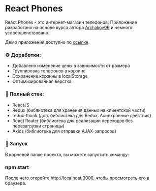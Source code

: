 # React Phones

React Phones - это интернет-магазин телефонов. Приложение разработано на основе курса автора [Archakov06](https://github.com/Archakov06) и немного усовершенствовано.

Демо приложения доступно по [ссылке](https://react-phones.herokuapp.com/).

### ⚙️ Доработки:

* Добавлено изменение цены в зависимости от размера
* Группировка телефонов в корзине
* Сохранение корзины в localStorage
* Оптимизированная верстка

### 📝 Полный стек:

* ReactJS
* Redux (библиотека для хранения данных на клиентской части)
* redux-thunk (доп. библиотека для Redux. Асинхронные действия)
* React Router (библиотека для реализации переходов без перезагрузки страницы)
* Axios (библиотека для отправки AJAX-запросов)

### 🚀 Запуск

В корневой папке проекта, вы можете запустить команду:

### npm start

После чего откройте http://localhost:3000, чтобы просмотреть его в браузере.